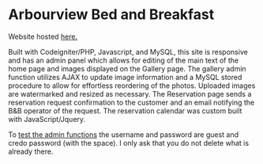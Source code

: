 # Arbourview Bed and Breakfast

Website hosted [here.](http://credowebdev.com/avbnb/)

Built with Codeigniter/PHP, Javascript, and MySQL, this site is responsive and has an admin panel which allows for editing of the main text of the home page and images displayed on the Gallery page. The gallery admin function utilizes AJAX to update image information and a MySQL stored procedure to allow for effortless reordering of the photos. Uploaded images are watermarked and resized as necessary. The Reservation page sends a reservation request confirmation to the customer and an email notifying the B&B operator of the request. The reservation calendar was custom built with JavaScript/Jquery. 

To [test the admin functions](http://credowebdev.com/avbnb/admin) the username and password are guest and credo password (with the space). I only ask that you do not delete what is already there.
